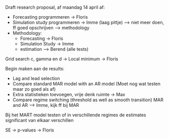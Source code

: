 Draft research proposal, af maandag 14 april af:
- Forecasting programmeren -> Floris
- Simulation study programmeren -> Imme (laag pittje) --> niet meer doen, ff goed opschrijven --> methodology
- Methodology:
    - Forecasting -> Floris
    - Simulation Study -> Imme
    - estimation --> Berend (alle tests)

Grid search c, gamma en d ->
Local minimum -> Floris 

Begin maken aan de results:
- Lag and lead selection
- Compare standard MAR model with an AR model (Moet nog wat testen maar zo goed als af)
- Extra statistieken toevoegen, vrije denk ruimte -> Max
- Compare regime switching (threshold as well as smooth transition) MAR and AR --> Imme, kijk ff bij MAR

Bij het MART model testen of in verschillende regimes de estimates significant van elkaar verschillen

SE -> p-values -> Floris


